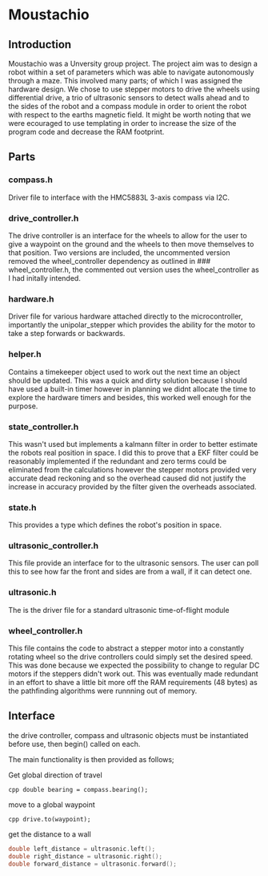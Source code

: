 # Moustachio

## Introduction

Moustachio was a Unversity group project. The project aim was to design a robot within a set of parameters which was able to navigate autonomously through a maze. This involved many parts; of which I was assigned the hardware design. We chose to use stepper motors to drive the wheels using differential drive, a trio of ultrasonic sensors to detect walls ahead and to the sides of the robot and a compass module in order to orient the robot with respect to the earths magnetic field. It might be worth noting that we were ecouraged to use templating in order to increase the size of the program code and decrease the RAM footprint. 

## Parts

### compass.h

Driver file to interface with the HMC5883L 3-axis compass via I2C.

### drive_controller.h

The drive controller is an interface for the wheels to allow for the user to give a waypoint on the ground and the wheels to then move themselves to that position. Two versions are included, the uncommented version removed the wheel_controller dependency as outlined in ### wheel_controller.h, the commented out version uses the wheel_controller as I had initally intended.

### hardware.h

Driver file for various hardware attached directly to the microcontroller, importantly the unipolar_stepper which provides the ability for the motor to take a step forwards or backwards.

### helper.h

Contains a timekeeper object used to work out the next time an object should be updated. This was a quick and dirty solution because I should have used a built-in timer however in planning we didnt allocate the time to explore the hardware timers and besides, this worked well enough for the purpose.

### state_controller.h

This wasn't used but implements a kalmann filter in order to better estimate the robots real position in space. I did this to prove that a EKF filter could be reasonably implemented if the redundant and zero terms could be eliminated from the calculations however the stepper motors provided very accurate dead reckoning and so the overhead caused did not justify the increase in accuracy provided by the filter given the overheads associated.

### state.h

This provides a type which defines the robot's position in space.

### ultrasonic_controller.h

This file provide an interface for to the ultrasonic sensors. The user can poll this to see how far the front and sides are from a wall, if it can detect one.

### ultrasonic.h

The is the driver file for a standard ultrasonic time-of-flight module

### wheel_controller.h

This file contains the code to abstract a stepper motor into a constantly rotating wheel so the drive controllers could simply set the desired speed. This was done because we expected the possibility to change to regular DC motors if the steppers didn't work out. This was eventually made redundant in an effort to shave a little bit more off the RAM requirements (48 bytes) as the pathfinding algorithms were runnning out of memory.

## Interface

the drive controller, compass and ultrasonic objects must be instantiated before use, then begin() called on each.

The main functionality is then provided as follows;

Get global direction of travel

```cpp double bearing = compass.bearing(); ```

move to a global waypoint

```cpp drive.to(waypoint); ```

get the distance to a wall

```cpp
double left_distance = ultrasonic.left();
double right_distance = ultrasonic.right();
double forward_distance = ultrasonic.forward();
```

